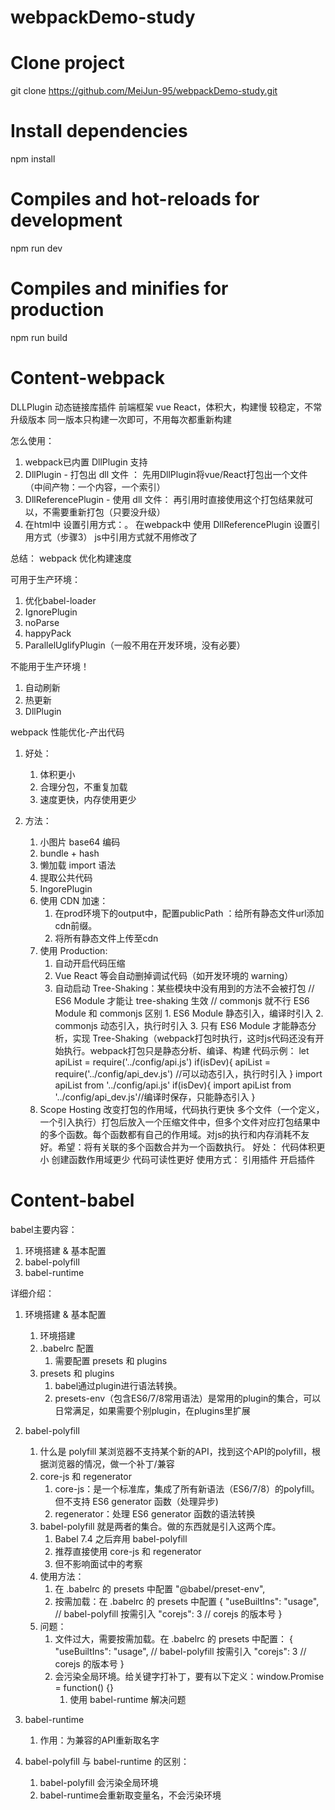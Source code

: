 # webpackDemo-study

# Clone project
git clone https://github.com/MeiJun-95/webpackDemo-study.git

# Install dependencies
npm install

# Compiles and hot-reloads for development
npm run dev

# Compiles and minifies for production
npm run build



# Content-webpack



DLLPlugin 动态链接库插件
前端框架 vue React，体积大，构建慢
较稳定，不常升级版本
同一版本只构建一次即可，不用每次都重新构建

怎么使用：
 1. webpack已内置 DllPlugin 支持
 2. DllPlugin - 打包出 dll 文件 ： 先用DllPlugin将vue/React打包出一个文件 （中间产物：一个内容，一个索引）
 3. DllReferencePlugin - 使用 dll 文件： 再引用时直接使用这个打包结果就可以，不需要重新打包（只要没升级）
 4. 在html中 设置引用方式：<script src="./react.dll.js"></script>。 
    在webpack中 使用 DllReferencePlugin 设置引用方式（步骤3）
    js中引用方式就不用修改了
    

总结：
webpack 优化构建速度

可用于生产环境：
 1. 优化babel-loader
 2. IgnorePlugin
 3. noParse
 4. happyPack
 5. ParallelUglifyPlugin（一般不用在开发环境，没有必要）

不能用于生产环境！
 1. 自动刷新
 2. 热更新
 3. DllPlugin


webpack 性能优化-产出代码
1. 好处：
   1. 体积更小
   2. 合理分包，不重复加载
   3. 速度更快，内存使用更少
   
2. 方法：
    1. 小图片 base64 编码
    2. bundle + hash
    3. 懒加载 import 语法
    4. 提取公共代码
    5. IngorePlugin
    6. 使用 CDN 加速：
        1. 在prod环境下的output中，配置publicPath ：给所有静态文件url添加cdn前缀。
        2. 将所有静态文件上传至cdn
    7. 使用 Production: 
        1. 自动开启代码压缩 
        2. Vue React 等会自动删掉调试代码（如开发环境的 warning）
        3. 自动启动 Tree-Shaking：某些模块中没有用到的方法不会被打包
            // ES6 Module 才能让 tree-shaking 生效
            // commonjs 就不行
            ES6 Module 和 commonjs 区别
                1. ES6 Module 静态引入，编译时引入
                2. commonjs 动态引入，执行时引入
                3. 只有 ES6 Module 才能静态分析，实现 Tree-Shaking（webpack打包时执行，这时js代码还没有开始执行。webpack打包只是静态分析、编译、构建
            代码示例：
            <!-- commonjs     -->
            let apiList = require('../config/api.js')
            if(isDev){
                apiList = require('../config/api_dev.js') //可以动态引入，执行时引入
            }
            <!-- ES6 Module -->
            import apiList from '../config/api.js'
            if(isDev){
                import apiList from '../config/api_dev.js'//编译时保存，只能静态引入
            }
    8. Scope Hosting 改变打包的作用域，代码执行更快
        多个文件（一个定义，一个引入执行）打包后放入一个压缩文件中，但多个文件对应打包结果中的多个函数。每个函数都有自己的作用域。对js的执行和内存消耗不友好。希望：将有关联的多个函数合并为一个函数执行。
        好处：
            代码体积更小
            创建函数作用域更少
            代码可读性更好
        使用方式：
            引用插件
            开启插件




# Content-babel

babel主要内容：
   1. 环境搭建 & 基本配置
   2. babel-polyfill
   3. babel-runtime


详细介绍：
1. 环境搭建 & 基本配置
    1. 环境搭建
    2. .babelrc 配置
        1. 需要配置 presets 和 plugins
    3. presets 和 plugins
        1. babel通过plugin进行语法转换。
        2. presets-env（包含ES6/7/8常用语法）是常用的plugin的集合，可以日常满足，如果需要个别plugin，在plugins里扩展

2. babel-polyfill
    1. 什么是 polyfill
        某浏览器不支持某个新的API，找到这个API的polyfill，根据浏览器的情况，做一个补丁/兼容
    2. core-js 和 regenerator
        1. core-js：是一个标准库，集成了所有新语法（ES6/7/8）的polyfill。 但不支持 ES6 generator 函数（处理异步)   
        2. regenerator：处理 ES6 generator 函数的语法转换
    3. babel-polyfill 就是两者的集合。做的东西就是引入这两个库。
        1. Babel 7.4 之后弃用 babel-polyfill
        2. 推荐直接使用 core-js 和 regenerator
        3. 但不影响面试中的考察
    4. 使用方法：
        1. 在 .babelrc 的 presets 中配置 "@babel/preset-env",
        2. 按需加载：在 .babelrc 的 presets 中配置
            {
                "useBuiltIns": "usage",   // babel-polyfill 按需引入
                "corejs": 3 // corejs 的版本号
            }
    5. 问题：
        1. 文件过大，需要按需加载。在 .babelrc 的 presets 中配置：
            {
                "useBuiltIns": "usage",   // babel-polyfill 按需引入
                "corejs": 3 // corejs 的版本号
            }
        2. 会污染全局环境。给关键字打补丁，要有以下定义：window.Promise = function() {}
            1. 使用 babel-runtime 解决问题

3.  babel-runtime
    1. 作用：为兼容的API重新取名字
 
4. babel-polyfill 与 babel-runtime 的区别：
    1. babel-polyfill 会污染全局环境
    2. babel-runtime会重新取变量名，不会污染环境
